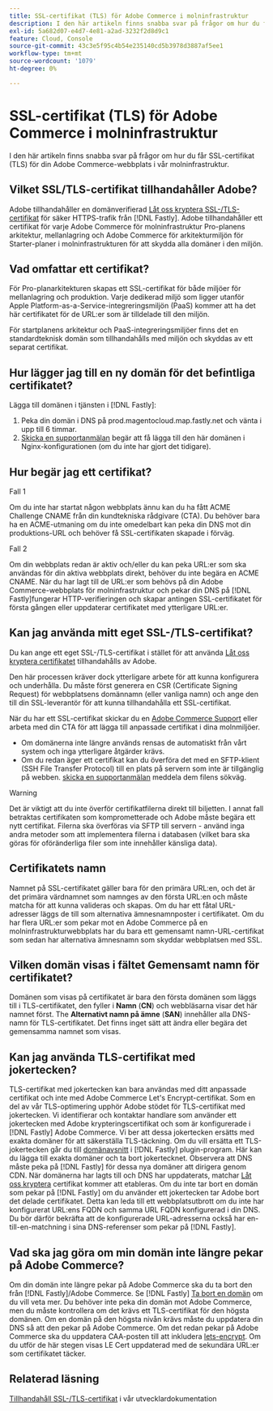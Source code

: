 ```yaml
---
title: SSL-certifikat (TLS) för Adobe Commerce i molninfrastruktur
description: I den här artikeln finns snabba svar på frågor om hur du får SSL-certifikat (TLS) för din Adobe Commerce-webbplats i vår molninfrastruktur.
exl-id: 5a682d07-e4d7-4e81-a2ad-3232f2d8d9c1
feature: Cloud, Console
source-git-commit: 43c3e5f95c4b54e235140cd5b3978d3887af5ee1
workflow-type: tm+mt
source-wordcount: '1079'
ht-degree: 0%

---
```


# SSL-certifikat (TLS) för Adobe Commerce i molninfrastruktur

I den här artikeln finns snabba svar på frågor om hur du får SSL-certifikat (TLS) för din Adobe Commerce-webbplats i vår molninfrastruktur.

## Vilket SSL/TLS-certifikat tillhandahåller Adobe?

Adobe tillhandahåller en domänverifierad [Låt oss kryptera SSL-/TLS-certifikat](https://letsencrypt.org/) för säker HTTPS-trafik från [!DNL Fastly]. Adobe tillhandahåller ett certifikat för varje Adobe Commerce för molninfrastruktur Pro-planens arkitektur, mellanlagring och Adobe Commerce för arkitekturmiljön för Starter-planer i molninfrastrukturen för att skydda alla domäner i den miljön.

## Vad omfattar ett certifikat?

För Pro-planarkitekturen skapas ett SSL-certifikat för både miljöer för mellanlagring och produktion. Varje dedikerad miljö som ligger utanför Apple Platform-as-a-Service-integreringsmiljön (PaaS) kommer att ha det här certifikatet för de URL:er som är tilldelade till den miljön.

För startplanens arkitektur och PaaS-integreringsmiljöer finns det en standardteknisk domän som tillhandahålls med miljön och skyddas av ett separat certifikat.

## Hur lägger jag till en ny domän för det befintliga certifikatet?

Lägga till domänen i tjänsten i [!DNL Fastly]:

1. Peka din domän i DNS på prod.magentocloud.map.fastly.net och vänta i upp till 6 timmar.
1. [Skicka en supportanmälan](/help/help-center-guide/help-center/magento-help-center-user-guide.md#submit-ticket) begär att få lägga till den här domänen i Nginx-konfigurationen (om du inte har gjort det tidigare).

## Hur begär jag ett certifikat?

Fall 1

Om du inte har startat någon webbplats ännu kan du ha fått ACME Challenge CNAME från din kundtekniska rådgivare (CTA). Du behöver bara ha en ACME-utmaning om du inte omedelbart kan peka din DNS mot din produktions-URL och behöver få SSL-certifikaten skapade i förväg.

Fall 2

Om din webbplats redan är aktiv och/eller du kan peka URL:er som ska användas för din aktiva webbplats direkt, behöver du inte begära en ACME CNAME. När du har lagt till de URL:er som behövs på din Adobe Commerce-webbplats för molninfrastruktur och pekar din DNS på [!DNL Fastly]fungerar HTTP-verifieringen och skapar antingen SSL-certifikatet för första gången eller uppdaterar certifikatet med ytterligare URL:er.

## Kan jag använda mitt eget SSL-/TLS-certifikat?

Du kan ange ett eget SSL-/TLS-certifikat i stället för att använda [Låt oss kryptera certifikatet](https://letsencrypt.org/) tillhandahålls av Adobe.

Den här processen kräver dock ytterligare arbete för att kunna konfigurera och underhålla. Du måste först generera en CSR (Certificate Signing Request) för webbplatsens domännamn (eller vanliga namn) och ange den till din SSL-leverantör för att kunna tillhandahålla ett SSL-certifikat.

När du har ett SSL-certifikat skickar du en [Adobe Commerce Support](/help/help-center-guide/help-center/magento-help-center-user-guide.md#submit-ticket) eller arbeta med din CTA för att lägga till anpassade certifikat i dina molnmiljöer.

* Om domänerna inte längre används rensas de automatiskt från vårt system och inga ytterligare åtgärder krävs.
* Om du redan äger ett certifikat kan du överföra det med en SFTP-klient (SSH File Transfer Protocol) till en plats på servern som inte är tillgänglig på webben. [skicka en supportanmälan](/help/help-center-guide/help-center/magento-help-center-user-guide.md#submit-ticket) meddela dem filens sökväg.

>[!WARNING]
>
>Det är viktigt att du inte överför certifikatfilerna direkt till biljetten. I annat fall betraktas certifikaten som komprometterade och Adobe måste begära ett nytt certifikat.
>Filerna ska överföras via SFTP till servern - använd inga andra metoder som att implementera filerna i databasen (vilket bara ska göras för oföränderliga filer som inte innehåller känsliga data).

## Certifikatets namn

Namnet på SSL-certifikatet gäller bara för den primära URL:en, och det är det primära värdnamnet som namnges av den första URL:en och måste matcha för att kunna valideras och skapas. Om du har ett fåtal URL-adresser läggs de till som alternativa ämnesnamnposter i certifikatet. Om du har flera URL:er som pekar mot en Adobe Commerce på en molninfrastrukturwebbplats har du bara ett gemensamt namn-URL-certifikat som sedan har alternativa ämnesnamn som skyddar webbplatsen med SSL.

## Vilken domän visas i fältet Gemensamt namn för certifikatet?

Domänen som visas på certifikatet är bara den första domänen som läggs till i TLS-certifikatet, den fyller i **Namn** (**CN**) och webbläsarna visar det här namnet först. The **Alternativt namn på ämne** (**SAN**) innehåller alla DNS-namn för TLS-certifikatet. Det finns inget sätt att ändra eller begära det gemensamma namnet som visas.

## Kan jag använda TLS-certifikat med jokertecken?

TLS-certifikat med jokertecken kan bara användas med ditt anpassade certifikat och inte med Adobe Commerce Let&#39;s Encrypt-certifikat. Som en del av vår TLS-optimering upphör Adobe stödet för TLS-certifikat med jokertecken. Vi identifierar och kontaktar handlare som använder ett jokertecken med Adobe krypteringscertifikat och som är konfigurerade i [!DNL Fastly] Adobe Commerce. Vi ber att dessa jokertecken ersätts med exakta domäner för att säkerställa TLS-täckning. Om du vill ersätta ett TLS-jokertecken går du till [domänavsnitt](https://devdocs.magento.com/cloud/cdn/configure-fastly-customize-cache.html#manage-domains) i [!DNL Fastly] plugin-program. Här kan du lägga till exakta domäner och ta bort jokertecknet. Observera att DNS måste peka på [!DNL Fastly] för dessa nya domäner att dirigera genom CDN. När domänerna har lagts till och DNS har uppdaterats, matchar [Låt oss kryptera](https://letsencrypt.org/) certifikat kommer att etableras. Om du inte tar bort en domän som pekar på [!DNL Fastly] om du använder ett jokertecken tar Adobe bort det delade certifikatet. Detta kan leda till ett webbplatsutbrott om du inte har konfigurerat URL:ens FQDN och samma URL FQDN konfigurerad i din DNS. Du bör därför bekräfta att de konfigurerade URL-adresserna också har en-till-en-matchning i sina DNS-referenser som pekar på [!DNL Fastly].

## Vad ska jag göra om min domän inte längre pekar på Adobe Commerce?

Om din domän inte längre pekar på Adobe Commerce ska du ta bort den från [!DNL Fastly]/Adobe Commerce. Se [!DNL Fastly] [Ta bort en domän](https://docs.fastly.com/en/guides/working-with-domains#deleting-a-domain) om du vill veta mer. Du behöver inte peka din domän mot Adobe Commerce, men du måste kontrollera om det krävs ett TLS-certifikat för den högsta domänen. Om en domän på den högsta nivån krävs måste du uppdatera din DNS så att den pekar på Adobe Commerce. Om det redan pekar på Adobe Commerce ska du uppdatera CAA-posten till att inkludera [lets-encrypt](https://letsencrypt.org/). Om du utför de här stegen visas LE Cert uppdaterad med de sekundära URL:er som certifikatet täcker. &#x200B;

## Relaterad läsning

[Tillhandahåll SSL-/TLS-certifikat](https://devdocs.magento.com/cloud/cdn/configure-fastly.html#provision-ssltls-certificates) i vår utvecklardokumentation
